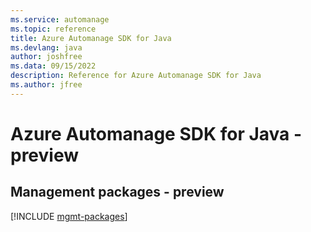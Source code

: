 ```yaml
---
ms.service: automanage
ms.topic: reference
title: Azure Automanage SDK for Java
ms.devlang: java
author: joshfree
ms.data: 09/15/2022
description: Reference for Azure Automanage SDK for Java
ms.author: jfree
---
```

# Azure Automanage SDK for Java - preview

## Management packages - preview
[!INCLUDE [mgmt-packages](automanage-mgmt-index.md)]
